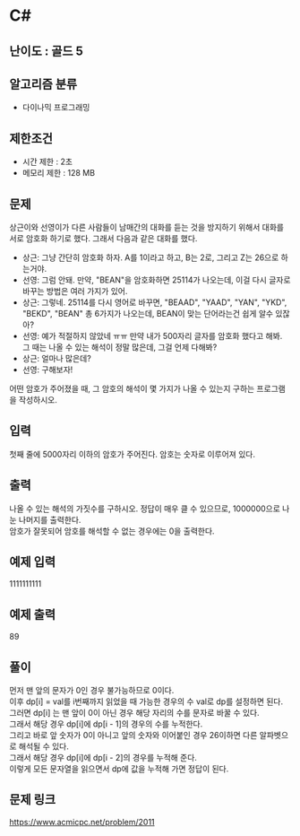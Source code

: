 # C#

## 난이도 : 골드 5

## 알고리즘 분류
  - 다이나믹 프로그래밍

## 제한조건
  - 시간 제한 : 2초
  - 메모리 제한 : 128 MB

## 문제
상근이와 선영이가 다른 사람들이 남매간의 대화를 듣는 것을 방지하기 위해서 대화를 서로 암호화 하기로 했다. 그래서 다음과 같은 대화를 했다.<br/>

  - 상근: 그냥 간단히 암호화 하자. A를 1이라고 하고, B는 2로, 그리고 Z는 26으로 하는거야.
  - 선영: 그럼 안돼. 만약, "BEAN"을 암호화하면 25114가 나오는데, 이걸 다시 글자로 바꾸는 방법은 여러 가지가 있어.
  - 상근: 그렇네. 25114를 다시 영어로 바꾸면, "BEAAD", "YAAD", "YAN", "YKD", "BEKD", "BEAN" 총 6가지가 나오는데, BEAN이 맞는 단어라는건 쉽게 알수 있잖아?
  - 선영: 예가 적절하지 않았네 ㅠㅠ 만약 내가 500자리 글자를 암호화 했다고 해봐. 그 때는 나올 수 있는 해석이 정말 많은데, 그걸 언제 다해봐?
  - 상근: 얼마나 많은데?
  - 선영: 구해보자!

어떤 암호가 주어졌을 때, 그 암호의 해석이 몇 가지가 나올 수 있는지 구하는 프로그램을 작성하시오.<br/>


## 입력
첫째 줄에 5000자리 이하의 암호가 주어진다. 암호는 숫자로 이루어져 있다.<br/>


## 출력
나올 수 있는 해석의 가짓수를 구하시오. 정답이 매우 클 수 있으므로, 1000000으로 나눈 나머지를 출력한다.<br/>
암호가 잘못되어 암호를 해석할 수 없는 경우에는 0을 출력한다.<br/>


## 예제 입력
1111111111<br/>


## 예제 출력
89<br/>

## 풀이
먼저 맨 앞의 문자가 0인 경우 불가능하므로 0이다.<br/>
이후 dp[i] = val를 i번째까지 읽었을 때 가능한 경우의 수 val로 dp를 설정하면 된다.<br/>
그러면 dp[i] 는 맨 앞이 0이 아닌 경우 해당 자리의 수를 문자로 바꿀 수 있다.<br/>
그래서 해당 경우 dp[i]에 dp[i - 1]의 경우의 수를 누적한다.<br/>
그리고 바로 앞 숫자가 0이 아니고 앞의 숫자와 이어붙인 경우 26이하면 다른 알파벳으로 해석될 수 있다.<br/>
그래서 해당 경우 dp[i]에 dp[i - 2]의 경우를 누적해 준다.<br/>
이렇게 모든 문자열을 읽으면서 dp에 값을 누적해 가면 정답이 된다.<br/>


## 문제 링크
https://www.acmicpc.net/problem/2011